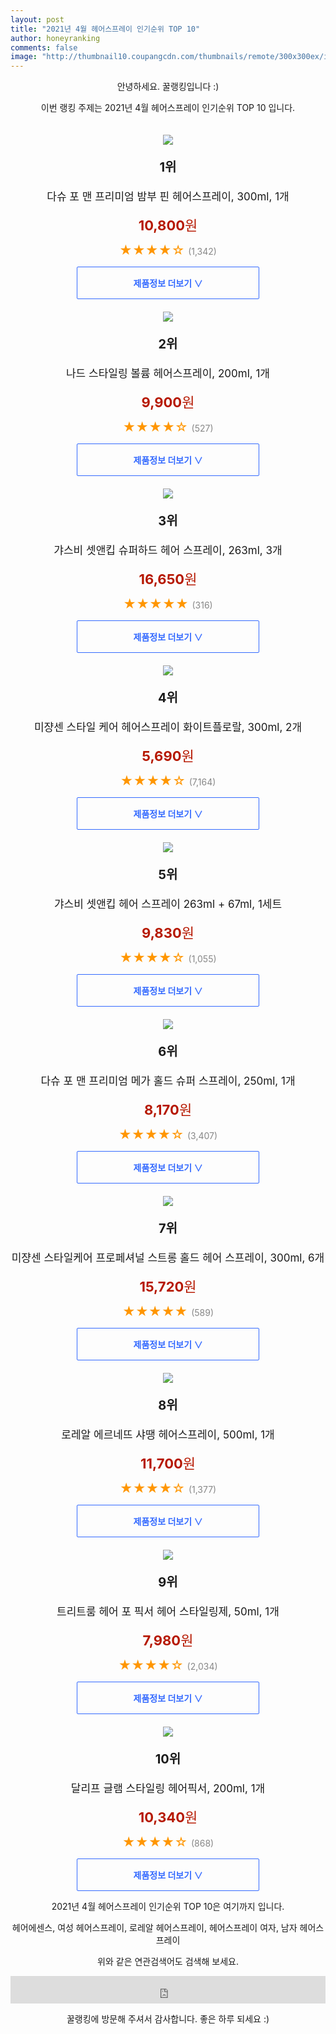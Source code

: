 ```yaml
--- 
layout: post 
title: "2021년 4월 헤어스프레이 인기순위 TOP 10" 
author: honeyranking 
comments: false 
image: "http://thumbnail10.coupangcdn.com/thumbnails/remote/300x300ex/image/retail/images/184139767520266-e586e478-2110-4eeb-a392-9d483c16301c.jpg" 
--- 
```

<p style="text-align: center;">안녕하세요. 꿀랭킹입니다 :)</p> <p style="text-align: center;">이번 랭킹 주제는 2021년 4월 헤어스프레이 인기순위 TOP 10 입니다.</p><center><img src="http://thumbnail10.coupangcdn.com/thumbnails/remote/300x300ex/image/retail/images/184139767520266-e586e478-2110-4eeb-a392-9d483c16301c.jpg" style="margin-top:20px" /></center> <p style="text-align: center; font-size: 20px"><b>1위</b></p> <p style="text-align: center; font-size: 17px">다슈 포 맨 프리미엄 밤부 핀 헤어스프레이, 300ml, 1개</p> <p style="text-align: center;"><span style="color: #b61800; font-size: 22px;"><b>10,800</b>원</span></p> <p style="text-align: center;"><span style="color: #ff9600; font-size: 20px;">★★★★☆ </span><span style="color: #878787;">(1,342)</span></p> <center><a href="https://coupa.ng/bUZacI"> <div style="font-size: 14px; display: inline-block; padding: 15px 90px; color: #346aff; border-radius: 2px; border: 1px solid #346aff; cursor: pointer;"><b>제품정보 더보기 &or;</b></div> </a></center><center><img src="http://thumbnail8.coupangcdn.com/thumbnails/remote/300x300ex/image/retail/images/175739947660967-1313e533-f109-4345-b3a3-91196e5315ba.jpg" style="margin-top:20px" /></center> <p style="text-align: center; font-size: 20px"><b>2위</b></p> <p style="text-align: center; font-size: 17px">나드 스타일링 볼륨 헤어스프레이, 200ml, 1개</p> <p style="text-align: center;"><span style="color: #b61800; font-size: 22px;"><b>9,900</b>원</span></p> <p style="text-align: center;"><span style="color: #ff9600; font-size: 20px;">★★★★☆ </span><span style="color: #878787;">(527)</span></p> <center><a href="https://coupa.ng/bUZacN"> <div style="font-size: 14px; display: inline-block; padding: 15px 90px; color: #346aff; border-radius: 2px; border: 1px solid #346aff; cursor: pointer;"><b>제품정보 더보기 &or;</b></div> </a></center><center><img src="http://thumbnail6.coupangcdn.com/thumbnails/remote/300x300ex/image/retail/images/2020/05/12/11/2/a714db59-ca99-4aca-9911-4a883d2cb201.jpg" style="margin-top:20px" /></center> <p style="text-align: center; font-size: 20px"><b>3위</b></p> <p style="text-align: center; font-size: 17px">갸스비 셋앤킵 슈퍼하드 헤어 스프레이, 263ml, 3개</p> <p style="text-align: center;"><span style="color: #b61800; font-size: 22px;"><b>16,650</b>원</span></p> <p style="text-align: center;"><span style="color: #ff9600; font-size: 20px;">★★★★★ </span><span style="color: #878787;">(316)</span></p> <center><a href="https://coupa.ng/bUZacR"> <div style="font-size: 14px; display: inline-block; padding: 15px 90px; color: #346aff; border-radius: 2px; border: 1px solid #346aff; cursor: pointer;"><b>제품정보 더보기 &or;</b></div> </a></center><center><img src="http://thumbnail10.coupangcdn.com/thumbnails/remote/300x300ex/image/product/image/vendoritem/2019/07/16/3008306994/76f2c03e-82cf-4646-b247-33cc6eace2f9.jpg" style="margin-top:20px" /></center> <p style="text-align: center; font-size: 20px"><b>4위</b></p> <p style="text-align: center; font-size: 17px">미쟝센 스타일 케어 헤어스프레이 화이트플로랄, 300ml, 2개</p> <p style="text-align: center;"><span style="color: #b61800; font-size: 22px;"><b>5,690</b>원</span></p> <p style="text-align: center;"><span style="color: #ff9600; font-size: 20px;">★★★★☆ </span><span style="color: #878787;">(7,164)</span></p> <center><a href="https://coupa.ng/bUZacX"> <div style="font-size: 14px; display: inline-block; padding: 15px 90px; color: #346aff; border-radius: 2px; border: 1px solid #346aff; cursor: pointer;"><b>제품정보 더보기 &or;</b></div> </a></center><center><img src="http://thumbnail8.coupangcdn.com/thumbnails/remote/300x300ex/image/product/image/vendoritem/2018/11/12/3541228757/9b759088-b8a1-49f1-a57c-a68477a7fb9a.jpg" style="margin-top:20px" /></center> <p style="text-align: center; font-size: 20px"><b>5위</b></p> <p style="text-align: center; font-size: 17px">갸스비 셋앤킵 헤어 스프레이 263ml + 67ml, 1세트</p> <p style="text-align: center;"><span style="color: #b61800; font-size: 22px;"><b>9,830</b>원</span></p> <p style="text-align: center;"><span style="color: #ff9600; font-size: 20px;">★★★★☆ </span><span style="color: #878787;">(1,055)</span></p> <center><a href="https://coupa.ng/bUZac2"> <div style="font-size: 14px; display: inline-block; padding: 15px 90px; color: #346aff; border-radius: 2px; border: 1px solid #346aff; cursor: pointer;"><b>제품정보 더보기 &or;</b></div> </a></center><center><img src="http://thumbnail6.coupangcdn.com/thumbnails/remote/300x300ex/image/retail/images/96234385156672-1be4702c-5e47-4943-8fa4-beb08b197de0.jpg" style="margin-top:20px" /></center> <p style="text-align: center; font-size: 20px"><b>6위</b></p> <p style="text-align: center; font-size: 17px">다슈 포 맨 프리미엄 메가 홀드 슈퍼 스프레이, 250ml, 1개</p> <p style="text-align: center;"><span style="color: #b61800; font-size: 22px;"><b>8,170</b>원</span></p> <p style="text-align: center;"><span style="color: #ff9600; font-size: 20px;">★★★★☆ </span><span style="color: #878787;">(3,407)</span></p> <center><a href="https://coupa.ng/bUZac7"> <div style="font-size: 14px; display: inline-block; padding: 15px 90px; color: #346aff; border-radius: 2px; border: 1px solid #346aff; cursor: pointer;"><b>제품정보 더보기 &or;</b></div> </a></center><center><img src="http://thumbnail6.coupangcdn.com/thumbnails/remote/300x300ex/image/retail/images/2019/07/09/14/0/85cf0534-ff15-4f86-8391-26eadd380504.jpg" style="margin-top:20px" /></center> <p style="text-align: center; font-size: 20px"><b>7위</b></p> <p style="text-align: center; font-size: 17px">미쟝센 스타일케어 프로페셔널 스트롱 홀드 헤어 스프레이, 300ml, 6개</p> <p style="text-align: center;"><span style="color: #b61800; font-size: 22px;"><b>15,720</b>원</span></p> <p style="text-align: center;"><span style="color: #ff9600; font-size: 20px;">★★★★★ </span><span style="color: #878787;">(589)</span></p> <center><a href="https://coupa.ng/bUZadd"> <div style="font-size: 14px; display: inline-block; padding: 15px 90px; color: #346aff; border-radius: 2px; border: 1px solid #346aff; cursor: pointer;"><b>제품정보 더보기 &or;</b></div> </a></center><center><img src="http://thumbnail8.coupangcdn.com/thumbnails/remote/300x300ex/image/product/image/vendoritem/2017/10/13/3000239713/8deaeb4e-aee4-420b-92af-9f75b4e55305.jpg" style="margin-top:20px" /></center> <p style="text-align: center; font-size: 20px"><b>8위</b></p> <p style="text-align: center; font-size: 17px">로레알 에르네뜨 샤땡 헤어스프레이, 500ml, 1개</p> <p style="text-align: center;"><span style="color: #b61800; font-size: 22px;"><b>11,700</b>원</span></p> <p style="text-align: center;"><span style="color: #ff9600; font-size: 20px;">★★★★☆ </span><span style="color: #878787;">(1,377)</span></p> <center><a href="https://coupa.ng/bUZadi"> <div style="font-size: 14px; display: inline-block; padding: 15px 90px; color: #346aff; border-radius: 2px; border: 1px solid #346aff; cursor: pointer;"><b>제품정보 더보기 &or;</b></div> </a></center><center><img src="http://thumbnail6.coupangcdn.com/thumbnails/remote/300x300ex/image/retail/images/774063021065046-d5f0f6d6-77c9-42f0-ac57-0fcb65a94644.png" style="margin-top:20px" /></center> <p style="text-align: center; font-size: 20px"><b>9위</b></p> <p style="text-align: center; font-size: 17px">트리트룸 헤어 포 픽서 헤어 스타일링제, 50ml, 1개</p> <p style="text-align: center;"><span style="color: #b61800; font-size: 22px;"><b>7,980</b>원</span></p> <p style="text-align: center;"><span style="color: #ff9600; font-size: 20px;">★★★★☆ </span><span style="color: #878787;">(2,034)</span></p> <center><a href="https://coupa.ng/bUZadp"> <div style="font-size: 14px; display: inline-block; padding: 15px 90px; color: #346aff; border-radius: 2px; border: 1px solid #346aff; cursor: pointer;"><b>제품정보 더보기 &or;</b></div> </a></center><center><img src="http://thumbnail10.coupangcdn.com/thumbnails/remote/300x300ex/image/retail/images/427389028139619-443e3cc6-043b-4663-b0f3-1143efab90e8.jpg" style="margin-top:20px" /></center> <p style="text-align: center; font-size: 20px"><b>10위</b></p> <p style="text-align: center; font-size: 17px">달리프 글램 스타일링 헤어픽서, 200ml, 1개</p> <p style="text-align: center;"><span style="color: #b61800; font-size: 22px;"><b>10,340</b>원</span></p> <p style="text-align: center;"><span style="color: #ff9600; font-size: 20px;">★★★★☆ </span><span style="color: #878787;">(868)</span></p> <center><a href="https://coupa.ng/bUZadv"> <div style="font-size: 14px; display: inline-block; padding: 15px 90px; color: #346aff; border-radius: 2px; border: 1px solid #346aff; cursor: pointer;"><b>제품정보 더보기 &or;</b></div> </a></center> <p style="text-align: center;"> </p> <p style="text-align: center;"> </p> <p style="text-align: center;">2021년 4월 헤어스프레이 인기순위 TOP 10은 여기까지 입니다.</p> <p style="text-align: center;">헤어에센스, 여성 헤어스프레이, 로레알 헤어스프레이, 헤어스프레이 여자, 남자 헤어스프레이</p> <p style="text-align: center;">위와 같은 연관검색어도 검색해 보세요.</p> <iframe src="https://coupa.ng/bSaIdo" width="100%" height="44" frameborder="0" scrolling="no" referrerpolicy="unsafe-url"></iframe> <p style="text-align: center;">꿀랭킹에 방문해 주셔서 감사합니다. 좋은 하루 되세요 :)</p>
